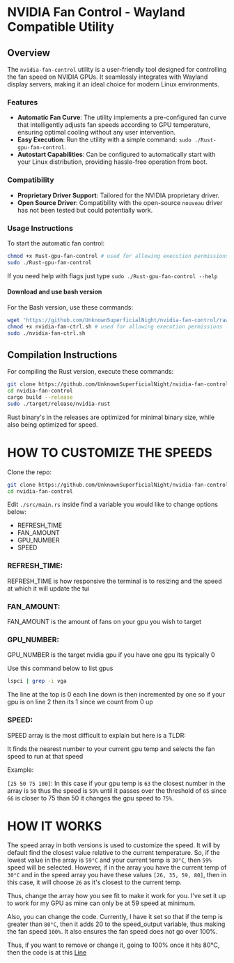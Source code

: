# NVIDIA Fan Control - Wayland Compatible Utility

## Overview
The `nvidia-fan-control` utility is a user-friendly tool designed for controlling the fan speed on NVIDIA GPUs. It seamlessly integrates with Wayland display servers, making it an ideal choice for modern Linux environments.

### Features
- **Automatic Fan Curve**: The utility implements a pre-configured fan curve that intelligently adjusts fan speeds according to GPU temperature, ensuring optimal cooling without any user intervention.
- **Easy Execution**: Run the utility with a simple command: `sudo ./Rust-gpu-fan-control`.
- **Autostart Capabilities**: Can be configured to automatically start with your Linux distribution, providing hassle-free operation from boot.

### Compatibility
- **Proprietary Driver Support**: Tailored for the NVIDIA proprietary driver.
- **Open Source Driver**: Compatibility with the open-source `nouveau` driver has not been tested but could potentially work.

### Usage Instructions
To start the automatic fan control:

```bash
chmod +x Rust-gpu-fan-control # used for allowing execution permissions
sudo ./Rust-gpu-fan-control
```
If you need help with flags just type `sudo ./Rust-gpu-fan-control --help`

#### Download and use bash version

For the Bash version, use these commands:
```Bash
wget 'https://github.com/UnknownSuperficialNight/nvidia-fan-control/raw/main/Bash_version/nvidia-fan-ctrl.sh'
chmod +x nvidia-fan-ctrl.sh # used for allowing execution permissions
sudo ./nvidia-fan-ctrl.sh
```

## Compilation Instructions
For compiling the Rust version, execute these commands:

```Bash
git clone https://github.com/UnknownSuperficialNight/nvidia-fan-control.git
cd nvidia-fan-control
cargo build --release
sudo ./target/release/nvidia-rust
```
Rust binary's in the releases are optimized for minimal binary size, while also being optimized for speed. <!-- (Not available currently due to issues with rendering on nightly builds) -->

# HOW TO CUSTOMIZE THE SPEEDS

Clone the repo:

```Bash
git clone https://github.com/UnknownSuperficialNight/nvidia-fan-control.git
cd nvidia-fan-control
```

Edit `./src/main.rs` inside find a variable you would like to change options below:
- REFRESH_TIME
- FAN_AMOUNT
- GPU_NUMBER
- SPEED

### REFRESH_TIME:
REFRESH_TIME is how responsive the terminal is to resizing and the speed at which it will update the tui

### FAN_AMOUNT:
FAN_AMOUNT is the amount of fans on your gpu you wish to target

### GPU_NUMBER:
GPU_NUMBER is the target nvidia gpu if you have one gpu its typically 0

Use this command below to list gpus
```bash
lspci | grep -i vga
```
The line at the top is 0 each line down is then incremented by one so if your gpu is on line 2 then its 1 since we count from 0 up

### SPEED:
SPEED array is the most difficult to explain but here is a TLDR:

It finds the nearest number to your current gpu temp and selects the fan speed to run at that speed 

Example:

`[25 50 75 100]`: In this case if your gpu temp is `63` the closest number in the array is `50` thus the speed is `50%` until it passes over the threshold of `65` since `66` is closer to 75 than 50 it changes the gpu speed to `75%`.

# HOW IT WORKS 

The speed array in both versions is used to customize the speed. It will by default find the closest value relative to the current temperature. So, if the lowest value in the array is `59°C` and your current temp is `30°C`, then `59%` speed will be selected. However, if in the array you have the current temp of `30°C` and in the speed array you have these values `[26, 35, 59, 80]`, then in this case, it will choose `26` as it's closest to the current temp.

Thus, change the array how you see fit to make it work for you. I've set it up to work for my GPU as mine can only be at 59 speed at minimum.

Also, you can change the code. Currently, I have it set so that if the temp is greater than `80°C`, then it adds 20 to the speed_output variable, thus making the fan speed `100%`. It also ensures the fan speed does not go over 100%.

Thus, if you want to remove or change it, going to 100% once it hits 80°C, then the code is at this [Line](https://github.com/UnknownSuperficialNight/nvidia-fan-control/blob/main/src/calculations.rs#L17)
